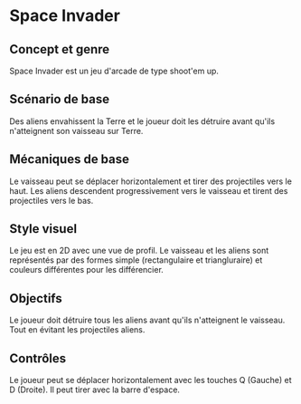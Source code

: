 # Space Invader

## Concept et genre

Space Invader est un jeu d'arcade de type shoot'em up.

## Scénario de base

Des aliens envahissent la Terre et le joueur doit les détruire avant qu'ils n'atteignent son vaisseau sur
Terre.

## Mécaniques de base

Le vaisseau peut se déplacer horizontalement et tirer des projectiles vers le haut. Les aliens
descendent progressivement vers le vaisseau et tirent des projectiles vers le bas.

## Style visuel

Le jeu est en 2D avec une vue de profil. Le vaisseau et les aliens sont représentés par des formes
simple (rectangulaire et triangluraire) et couleurs différentes pour les différencier.

## Objectifs

Le joueur doit détruire tous les aliens avant qu'ils n'atteignent le vaisseau. Tout en évitant les
projectiles aliens.

## Contrôles

Le joueur peut se déplacer horizontalement avec les touches Q (Gauche) et D (Droite). Il peut tirer
avec la barre d'espace.

